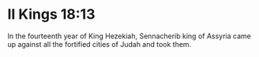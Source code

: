 # II Kings 18:13

In the fourteenth year of King Hezekiah, Sennacherib king of Assyria came up against all the fortified cities of Judah and took them.
